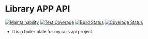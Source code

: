 # Library APP API

[![Maintainability](https://api.codeclimate.com/v1/badges/b6114423a8a3aa1614c1/maintainability)](https://codeclimate.com/github/llabake/libary/maintainability)
[![Test Coverage](https://api.codeclimate.com/v1/badges/b6114423a8a3aa1614c1/test_coverage)](https://codeclimate.com/github/llabake/libary/test_coverage)
[![Build Status](https://travis-ci.org/llabake/library.svg?branch=master)](https://travis-ci.org/llabake/library)
[![Coverage Status](https://coveralls.io/repos/github/llabake/library/badge.svg?branch=master)](https://coveralls.io/github/llabake/library?branch=master)
- It is a boiler plate for my rails api project
